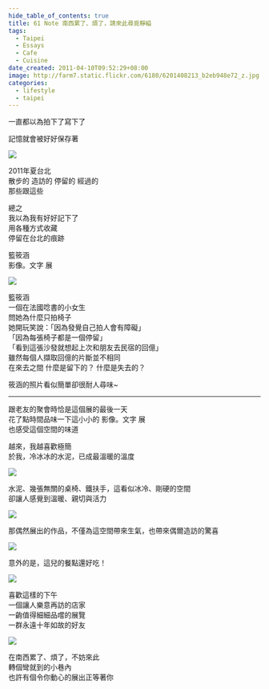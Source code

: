 ```yaml
---
hide_table_of_contents: true
title: 61 Note 南西累了、煩了，請來此尋覓靜縊
tags:
  - Taipei
  - Essays
  - Cafe
  - Cuisine
date_created: 2011-04-10T09:52:29+08:00
image: http://farm7.static.flickr.com/6180/6201408213_b2eb948e72_z.jpg
categories:
  - lifestyle
  - taipei
---
```


一直都以為拍下了寫下了

記憶就會被好好保存著

![](http://farm7.static.flickr.com/6177/6201919254_af0ac086ba_z.jpg)

2011年夏台北  
散步的 造訪的 停留的 經過的  
那些跟這些

總之  
我以為我有好好記下了  
用各種方式收藏  
停留在台北的痕跡         

籃筱涵  
影像。文字 展

![](http://farm7.static.flickr.com/6142/6201404407_9f0cdefac3_z.jpg)

籃筱涵  
一個在法國唸書的小女生  
問她為什麼只拍椅子  
她開玩笑說：「因為發覺自己拍人會有障礙」  
「因為每張椅子都是一個停留」  
「看到這張沙發就想起上次和朋友去民宿的回億」  
雖然每個人擷取回億的片斷並不相同  
在來去之間  什麼是留下的？  什麼是失去的？

筱涵的照片看似簡單卻很耐人尋味~

---

跟老友的聚會時恰是這個展的最後一天  
花了點時間品味一下這小小的 影像。文字 展  
也感受這個空間的味道

越來，我越喜歡極簡  
於我，冷冰冰的水泥，已成最溫暖的溫度

![](http://farm7.static.flickr.com/6156/6201406499_8ab503bb13_z.jpg)

水泥、幾張無關的桌椅、鐵扶手，這看似冰冷、剛硬的空間  
卻讓人感覺到溫暖、親切與活力

![](http://farm7.static.flickr.com/6154/6201918622_f0e513641e_z.jpg)

那偶然展出的作品，不僅為這空間帶來生氣，也帶來偶爾造訪的驚喜

![](http://farm7.static.flickr.com/6180/6201408213_b2eb948e72_z.jpg)

意外的是，這兒的餐點還好吃！

![](http://farm7.static.flickr.com/6157/6201917176_437ec4fdc6_z.jpg)

喜歡這樣的下午  
一個讓人樂意再訪的店家  
一齣值得細細品嚐的展覽  
一群永遠十年如故的好友

![](http://farm7.static.flickr.com/6154/6201409157_d2b1980e64_z.jpg)

在南西累了、煩了，不妨來此  
轉個彎就到的小巷內  
也許有個令你動心的展出正等著你
